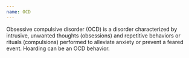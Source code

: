```yaml
---
name: OCD
---
```

Obsessive compulsive disorder (OCD) is a disorder characterized by intrusive, unwanted thoughts (obsessions) and repetitive behaviors or rituals (compulsions) performed to alleviate anxiety or prevent a feared event. Hoarding can be an OCD behavior.
